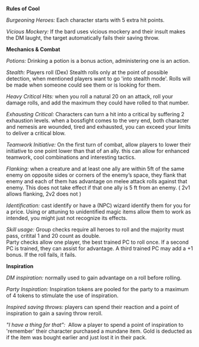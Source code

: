 **Rules of Cool**

*Burgeoning Heroes:* Each character starts with 5 extra hit points.

*Vicious Mockery:* If the bard uses vicious mockery and their insult makes the DM laught, the target automatically fails their saving throw.

**Mechanics & Combat**

*Potions:* Drinking a potion is a bonus action, administering one is an action.

*Stealth:* Players roll (Dex) Stealth rolls only at the point of possible detection, when mentioned players want to go 'into stealth mode'. Rolls will be made when someone could see them or is looking for them.

*Heavy Critical Hits:* when you roll a natural 20 on an attack, roll your damage rolls, and add the maximum they could have rolled to that number.

*Exhausting Critical:* Characters can turn a hit into a critical by suffering 2 exhaustion levels. when a bossfight comes to the very end, both character and nemesis are wounded, tired and exhausted, you can exceed your limits to deliver a critical blow.

*Teamwork Initiative:* On the first turn of combat, allow players to lower their initiative to one point lower than that of an ally. this can allow for enhanced teamwork, cool combinations and interesting tactics.  
  
*Flanking:* when a creature and at least one ally are within 5ft of the same enemy on opposite sides or corners of the enemy’s space, they flank that enemy and each of them has advantage on melee attack rolls against that enemy. This does not take effect if that one ally is 5 ft from an enemy. ( 2v1 allows flanking, 2v2 does not )

*Identification:* cast identify or have a (NPC) wizard identify them for you for a price. Using or attuning to unidentified magic items allow them to work as intended, you might just not recognize its effects.

*Skill usage:* Group checks require all heroes to roll and the majority must pass, critital 1 and 20 count as double.  
Party checks allow one player, the best trained PC to roll once. If a second PC is trained, they can assist for advantage. A third trained PC may add a +1 bonus. If the roll fails, it fails.

**Inspiration**

*DM inspiration:* normally used to gain advantage on a roll before rolling.

*Party Inspiration:* Inspiration tokens are pooled for the party to a maximum of 4 tokens to stimulate the use of inspiration.

*Inspired saving throws:* players can spend their reaction and a point of inspiration to gain a saving throw reroll.

*"I have a thing for that":*  Allow a player to spend a point of inspiration to 'remember' their character purchased a mundane item. Gold is deducted as if the item was bought earlier and just lost it in their pack.
